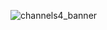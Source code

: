 ![channels4_banner](https://github.com/user-attachments/assets/ae594c81-9f0a-4588-adb3-820a5fa483cc)
